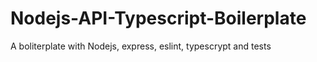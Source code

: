 # Nodejs-API-Typescript-Boilerplate
A boliterplate with Nodejs, express, eslint, typescrypt and tests

